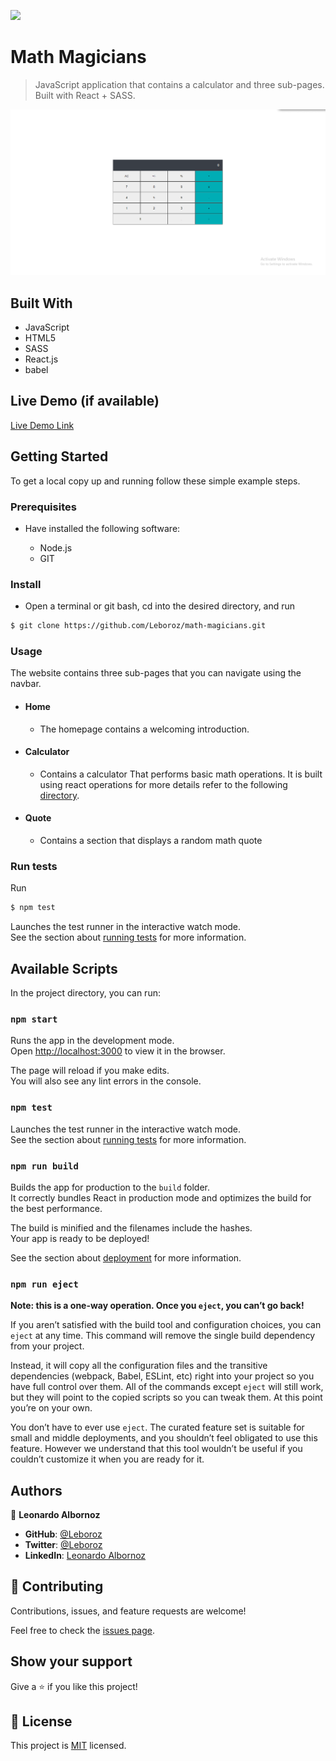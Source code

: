 ![](https://img.shields.io/badge/Microverse-blueviolet)

# Math Magicians

> JavaScript application that contains a calculator and three sub-pages. Built with React + SASS.

![calculator](./public/calculator.png)

## Built With

- JavaScript
- HTML5
- SASS
- React.js
- babel

## Live Demo (if available)

[Live Demo Link](https://leboroz.github.io/math-magicians/)

## Getting Started

To get a local copy up and running follow these simple example steps.

### Prerequisites

- Have installed the following software:

  - Node.js
  - GIT

### Install

- Open a terminal or git bash, cd into the desired directory, and run

```bash
$ git clone https://github.com/Leboroz/math-magicians.git
```

### Usage

The website contains three sub-pages that you can navigate using the navbar.

- #### Home
  - The homepage contains a welcoming introduction.
- #### Calculator
  - Contains a calculator That performs basic math operations. It is built using react operations for more details refer to the following [directory](./src/components/calculator.js).
- #### Quote
  - Contains a section that displays a random math quote

### Run tests

Run

```bash
$ npm test
```

Launches the test runner in the interactive watch mode.\
See the section about [running tests](https://facebook.github.io/create-react-app/docs/running-tests) for more information.

## Available Scripts

In the project directory, you can run:

### `npm start`

Runs the app in the development mode.\
Open [http://localhost:3000](http://localhost:3000) to view it in the browser.

The page will reload if you make edits.\
You will also see any lint errors in the console.

### `npm test`

Launches the test runner in the interactive watch mode.\
See the section about [running tests](https://facebook.github.io/create-react-app/docs/running-tests) for more information.

### `npm run build`

Builds the app for production to the `build` folder.\
It correctly bundles React in production mode and optimizes the build for the best performance.

The build is minified and the filenames include the hashes.\
Your app is ready to be deployed!

See the section about [deployment](https://facebook.github.io/create-react-app/docs/deployment) for more information.

### `npm run eject`

**Note: this is a one-way operation. Once you `eject`, you can’t go back!**

If you aren’t satisfied with the build tool and configuration choices, you can `eject` at any time. This command will remove the single build dependency from your project.

Instead, it will copy all the configuration files and the transitive dependencies (webpack, Babel, ESLint, etc) right into your project so you have full control over them. All of the commands except `eject` will still work, but they will point to the copied scripts so you can tweak them. At this point you’re on your own.

You don’t have to ever use `eject`. The curated feature set is suitable for small and middle deployments, and you shouldn’t feel obligated to use this feature. However we understand that this tool wouldn’t be useful if you couldn’t customize it when you are ready for it.

## Authors

👤 **Leonardo Albornoz**

- **GitHub**: [@Leboroz](https://github.com/leboroz)
- **Twitter**: [@Leboroz](https://twitter.com/leboroz)
- **LinkedIn**: [Leonardo Albornoz](https://linkedin.com/in/linkedinhandle)

## 🤝 Contributing

Contributions, issues, and feature requests are welcome!

Feel free to check the [issues page](https://github.com/leboroz/math-magicians/issues/).

## Show your support

Give a ⭐️ if you like this project!

## 📝 License

This project is [MIT](./MIT.md) licensed.
